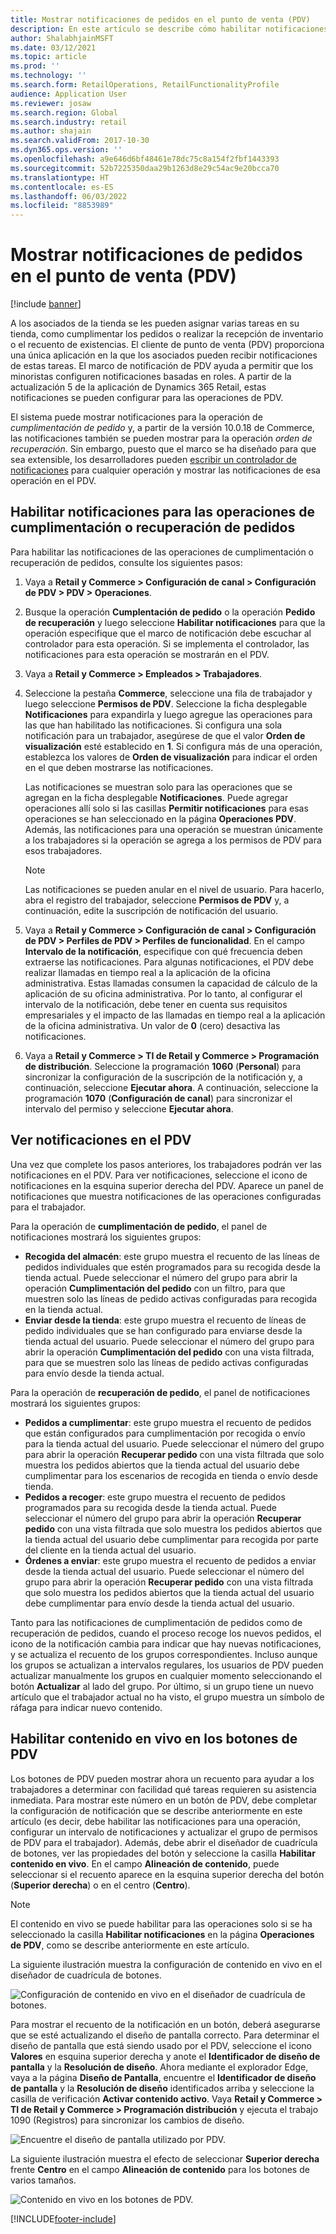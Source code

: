 ```yaml
---
title: Mostrar notificaciones de pedidos en el punto de venta (PDV)
description: En este artículo se describe cómo habilitar notificaciones de pedidos en el punto de venta y el marco de las notificaciones.
author: ShalabhjainMSFT
ms.date: 03/12/2021
ms.topic: article
ms.prod: ''
ms.technology: ''
ms.search.form: RetailOperations, RetailFunctionalityProfile
audience: Application User
ms.reviewer: josaw
ms.search.region: Global
ms.search.industry: retail
ms.author: shajain
ms.search.validFrom: 2017-10-30
ms.dyn365.ops.version: ''
ms.openlocfilehash: a9e646d6bf48461e78dc75c8a154f2fbf1443393
ms.sourcegitcommit: 52b7225350daa29b1263d8e29c54ac9e20bcca70
ms.translationtype: HT
ms.contentlocale: es-ES
ms.lasthandoff: 06/03/2022
ms.locfileid: "8853989"
---
```

# <a name="show-order-notifications-in-the-point-of-sale-pos"></a>Mostrar notificaciones de pedidos en el punto de venta (PDV)

[!include [banner](includes/banner.md)]

A los asociados de la tienda se les pueden asignar varias tareas en su tienda, como cumplimentar los pedidos o realizar la recepción de inventario o el recuento de existencias. El cliente de punto de venta (PDV) proporciona una única aplicación en la que los asociados pueden recibir notificaciones de estas tareas. El marco de notificación de PDV ayuda a permitir que los minoristas configuren notificaciones basadas en roles. A partir de la actualización 5 de la aplicación de Dynamics 365 Retail, estas notificaciones se pueden configurar para las operaciones de PDV.

El sistema puede mostrar notificaciones para la operación de *cumplimentación de pedido* y, a partir de la versión 10.0.18 de Commerce, las notificaciones también se pueden mostrar para la operación *orden de recuperación*. Sin embargo, puesto que el marco se ha diseñado para que sea extensible, los desarrolladores pueden [escribir un controlador de notificaciones](dev-itpro/extend-pos-notification.md) para cualquier operación y mostrar las notificaciones de esa operación en el PDV.

## <a name="enable-notifications-for-order-fulfillment-or-recall-order-operations"></a>Habilitar notificaciones para las operaciones de cumplimentación o recuperación de pedidos

Para habilitar las notificaciones de las operaciones de cumplimentación o recuperación de pedidos, consulte los siguientes pasos:

1. Vaya a **Retail y Commerce \> Configuración de canal \> Configuración de PDV \> PDV \> Operaciones**.
1. Busque la operación **Cumplentación de pedido** o la operación **Pedido de recuperación** y luego seleccione **Habilitar notificaciones** para que la operación especifique que el marco de notificación debe escuchar al controlador para esta operación. Si se implementa el controlador, las notificaciones para esta operación se mostrarán en el PDV.
1. Vaya a **Retail y Commerce \> Empleados \> Trabajadores**.
1. Seleccione la pestaña **Commerce**, seleccione una fila de trabajador y luego seleccione **Permisos de PDV**. Seleccione la ficha desplegable **Notificaciones** para expandirla y luego agregue las operaciones para las que han habilitado las notificaciones. Si configura una sola notificación para un trabajador, asegúrese de que el valor **Orden de visualización** esté establecido en **1**. Si configura más de una operación, establezca los valores de **Orden de visualización** para indicar el orden en el que deben mostrarse las notificaciones. 

      Las notificaciones se muestran solo para las operaciones que se agregan en la ficha desplegable **Notificaciones**. Puede agregar operaciones allí solo si las casillas **Permitir notificaciones** para esas operaciones se han seleccionado en la página **Operaciones PDV**. Además, las notificaciones para una operación se muestran únicamente a los trabajadores si la operación se agrega a los permisos de PDV para esos trabajadores.

    > [!NOTE]
    > Las notificaciones se pueden anular en el nivel de usuario. Para hacerlo, abra el registro del trabajador, seleccione **Permisos de PDV** y, a continuación, edite la suscripción de notificación del usuario.

1. Vaya a **Retail y Commerce \> Configuración de canal \> Configuración de PDV \> Perfiles de PDV \> Perfiles de funcionalidad**. En el campo **Intervalo de la notificación**, especifique con qué frecuencia deben extraerse las notificaciones. Para algunas notificaciones, el PDV debe realizar llamadas en tiempo real a la aplicación de la oficina administrativa. Estas llamadas consumen la capacidad de cálculo de la aplicación de su oficina administrativa. Por lo tanto, al configurar el intervalo de la notificación, debe tener en cuenta sus requisitos empresariales y el impacto de las llamadas en tiempo real a la aplicación de la oficina administrativa. Un valor de **0** (cero) desactiva las notificaciones.
1. Vaya a **Retail y Commerce \> TI de Retail y Commerce \> Programación de distribución**. Seleccione la programación **1060** (**Personal**) para sincronizar la configuración de la suscripción de la notificación y, a continuación, seleccione **Ejecutar ahora**. A continuación, seleccione la programación **1070** (**Configuración de canal**) para sincronizar el intervalo del permiso y seleccione **Ejecutar ahora**.

## <a name="view-notifications-in-the-pos"></a>Ver notificaciones en el PDV

Una vez que complete los pasos anteriores, los trabajadores podrán ver las notificaciones en el PDV. Para ver notificaciones, seleccione el icono de notificaciones en la esquina superior derecha del PDV. Aparece un panel de notificaciones que muestra notificaciones de las operaciones configuradas para el trabajador. 

Para la operación de **cumplimentación de pedido**, el panel de notificaciones mostrará los siguientes grupos:

- **Recogida del almacén**: este grupo muestra el recuento de las líneas de pedidos individuales que estén programados para su recogida desde la tienda actual. Puede seleccionar el número del grupo para abrir la operación **Cumplimentación del pedido** con un filtro, para que muestren solo las líneas de pedido activas configuradas para recogida en la tienda actual.
- **Enviar desde la tienda**: este grupo muestra el recuento de líneas de pedido individuales que se han configurado para enviarse desde la tienda actual del usuario. Puede seleccionar el número del grupo para abrir la operación **Cumplimentación del pedido** con una vista filtrada, para que se muestren solo las líneas de pedido activas configuradas para envío desde la tienda actual.

Para la operación de **recuperación de pedido**, el panel de notificaciones mostrará los siguientes grupos:

- **Pedidos a cumplimentar**: este grupo muestra el recuento de pedidos que están configurados para cumplimentación por recogida o envío para la tienda actual del usuario. Puede seleccionar el número del grupo para abrir la operación **Recuperar pedido** con una vista filtrada que solo muestra los pedidos abiertos que la tienda actual del usuario debe cumplimentar para los escenarios de recogida en tienda o envío desde tienda.
- **Pedidos a recoger**: este grupo muestra el recuento de pedidos programados para su recogida desde la tienda actual. Puede seleccionar el número del grupo para abrir la operación **Recuperar pedido** con una vista filtrada que solo muestra los pedidos abiertos que la tienda actual del usuario debe cumplimentar para recogida por parte del cliente en la tienda actual del usuario.
- **Órdenes a enviar**: este grupo muestra el recuento de pedidos a enviar desde la tienda actual del usuario. Puede seleccionar el número del grupo para abrir la operación **Recuperar pedido** con una vista filtrada que solo muestra los pedidos abiertos que la tienda actual del usuario debe cumplimentar para envío desde la tienda actual del usuario.

Tanto para las notificaciones de cumplimentación de pedidos como de recuperación de pedidos, cuando el proceso recoge los nuevos pedidos, el icono de la notificación cambia para indicar que hay nuevas notificaciones, y se actualiza el recuento de los grupos correspondientes. Incluso aunque los grupos se actualizan a intervalos regulares, los usuarios de PDV pueden actualizar manualmente los grupos en cualquier momento seleccionando el botón **Actualizar** al lado del grupo. Por último, si un grupo tiene un nuevo artículo que el trabajador actual no ha visto, el grupo muestra un símbolo de ráfaga para indicar nuevo contenido.

## <a name="enable-live-content-on-pos-buttons"></a>Habilitar contenido en vivo en los botones de PDV

Los botones de PDV pueden mostrar ahora un recuento para ayudar a los trabajadores a determinar con facilidad qué tareas requieren su asistencia inmediata. Para mostrar este número en un botón de PDV, debe completar la configuración de notificación que se describe anteriormente en este artículo (es decir, debe habilitar las notificaciones para una operación, configurar un intervalo de notificaciones y actualizar el grupo de permisos de PDV para el trabajador). Además, debe abrir el diseñador de cuadrícula de botones, ver las propiedades del botón y seleccione la casilla **Habilitar contenido en vivo**. En el campo **Alineación de contenido**, puede seleccionar si el recuento aparece en la esquina superior derecha del botón (**Superior derecha**) o en el centro (**Centro**).

> [!NOTE]
> El contenido en vivo se puede habilitar para las operaciones solo si se ha seleccionado la casilla **Habilitar notificaciones** en la página **Operaciones de PDV**, como se describe anteriormente en este artículo.

La siguiente ilustración muestra la configuración de contenido en vivo en el diseñador de cuadrícula de botones.

![Configuración de contenido en vivo en el diseñador de cuadrícula de botones.](./media/ButtonGridDesigner.png "Configuración de contenido en vivo en el diseñador de cuadrícula de botones")

Para mostrar el recuento de la notificación en un botón, deberá asegurarse que se esté actualizando el diseño de pantalla correcto. Para determinar el diseño de pantalla que está siendo usado por el PDV, seleccione el icono **Valores** en esquina superior derecha y anote el **Identificador de diseño de pantalla** y la **Resolución de diseño**. Ahora mediante el explorador Edge, vaya a la página **Diseño de Pantalla**, encuentre el **Identificador de diseño de pantalla** y la **Resolución de diseño** identificados arriba y seleccione la casilla de verificación **Activar contenido activo**. Vaya **Retail y Commerce \> TI de Retail y Commerce \> Programación distribución** y ejecuta el trabajo 1090 (Registros) para sincronizar los cambios de diseño.

![Encuentre el diseño de pantalla utilizado por PDV.](./media/Choose_screen_layout.png "Encontrar el diseño de pantalla")

La siguiente ilustración muestra el efecto de seleccionar **Superior derecha** frente **Centro** en el campo **Alineación de contenido** para los botones de varios tamaños.

![Contenido en vivo en los botones de PDV.](./media/ButtonsWithLiveContent.png "Contenido en vivo en los botones de PDV")

[!INCLUDE[footer-include](../includes/footer-banner.md)]
